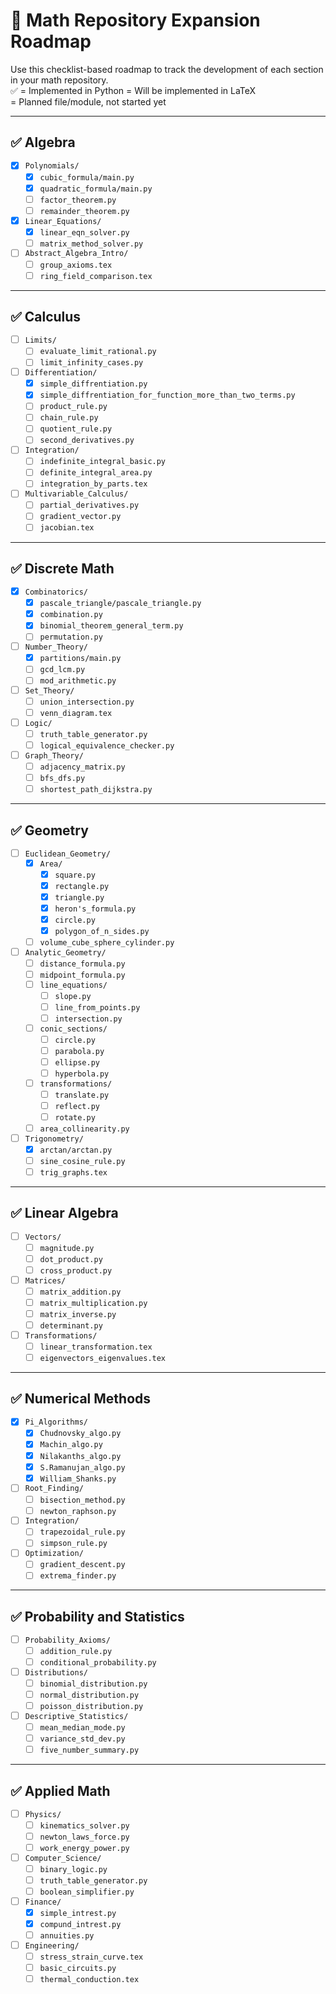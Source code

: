 # 📘 Math Repository Expansion Roadmap

Use this checklist-based roadmap to track the development of each section in your math repository.  
✅ = Implemented in Python   = Will be implemented in LaTeX  
  = Planned file/module, not started yet

---

## ✅ Algebra

- [x] `Polynomials/`
  - [x] `cubic_formula/main.py`
  - [x] `quadratic_formula/main.py`
  - [ ] `factor_theorem.py`
  - [ ] `remainder_theorem.py`
- [x] `Linear_Equations/`
  - [x] `linear_eqn_solver.py`
  - [ ] `matrix_method_solver.py`
- [ ] `Abstract_Algebra_Intro/`
  - [ ] `group_axioms.tex`
  - [ ] `ring_field_comparison.tex`

---

## ✅ Calculus

- [ ] `Limits/`
  - [ ] `evaluate_limit_rational.py`
  - [ ] `limit_infinity_cases.py`
- [ ] `Differentiation/`
  - [x] `simple_diffrentiation.py`
  - [x] `simple_diffrentiation_for_function_more_than_two_terms.py`
  - [ ] `product_rule.py`
  - [ ] `chain_rule.py`
  - [ ] `quotient_rule.py`
  - [ ] `second_derivatives.py`
- [ ] `Integration/`
  - [ ] `indefinite_integral_basic.py`
  - [ ] `definite_integral_area.py`
  - [ ] `integration_by_parts.tex`
- [ ] `Multivariable_Calculus/`
  - [ ] `partial_derivatives.py`
  - [ ] `gradient_vector.py`
  - [ ] `jacobian.tex`

---

## ✅ Discrete Math

- [x] `Combinatorics/`
  - [x] `pascale_triangle/pascale_triangle.py`
  - [x] `combination.py`
  - [x] `binomial_theorem_general_term.py`
  - [ ] `permutation.py`
- [ ] `Number_Theory/`
  - [x] `partitions/main.py`
  - [ ] `gcd_lcm.py`
  - [ ] `mod_arithmetic.py`
- [ ] `Set_Theory/`
  - [ ] `union_intersection.py`
  - [ ] `venn_diagram.tex`
- [ ] `Logic/`
  - [ ] `truth_table_generator.py`
  - [ ] `logical_equivalence_checker.py`
- [ ] `Graph_Theory/`
  - [ ] `adjacency_matrix.py`
  - [ ] `bfs_dfs.py`
  - [ ] `shortest_path_dijkstra.py`

---

## ✅ Geometry

- [ ] `Euclidean_Geometry/`
  - [x] `Area/`
    - [x] `square.py`
    - [x] `rectangle.py`
    - [x] `triangle.py`
    - [x] `heron's_formula.py`
    - [x] `circle.py`
    - [x] `polygon_of_n_sides.py`
  - [ ] `volume_cube_sphere_cylinder.py`
- [ ] `Analytic_Geometry/`
  - [ ] `distance_formula.py`
  - [ ] `midpoint_formula.py`
  - [ ] `line_equations/`
    - [ ] `slope.py`
    - [ ] `line_from_points.py`
    - [ ] `intersection.py`
  - [ ] `conic_sections/`
    - [ ] `circle.py`
    - [ ] `parabola.py`
    - [ ] `ellipse.py`
    - [ ] `hyperbola.py`
  - [ ] `transformations/`
    - [ ] `translate.py`
    - [ ] `reflect.py`
    - [ ] `rotate.py`
  - [ ] `area_collinearity.py`
- [ ] `Trigonometry/`
  - [x] `arctan/arctan.py`
  - [ ] `sine_cosine_rule.py`
  - [ ] `trig_graphs.tex` 

---

## ✅ Linear Algebra

- [ ] `Vectors/`
  - [ ] `magnitude.py`
  - [ ] `dot_product.py`
  - [ ] `cross_product.py`
- [ ] `Matrices/`
  - [ ] `matrix_addition.py`
  - [ ] `matrix_multiplication.py`
  - [ ] `matrix_inverse.py`
  - [ ] `determinant.py`
- [ ] `Transformations/`
  - [ ] `linear_transformation.tex`
  - [ ] `eigenvectors_eigenvalues.tex`

---

## ✅ Numerical Methods

- [x] `Pi_Algorithms/`
  - [x] `Chudnovsky_algo.py`
  - [x] `Machin_algo.py`
  - [x] `Nilakanths_algo.py`
  - [x] `S.Ramanujan_algo.py`
  - [x] `William_Shanks.py`
- [ ] `Root_Finding/`
  - [ ] `bisection_method.py`
  - [ ] `newton_raphson.py`
- [ ] `Integration/`
  - [ ] `trapezoidal_rule.py`
  - [ ] `simpson_rule.py`
- [ ] `Optimization/`
  - [ ] `gradient_descent.py`
  - [ ] `extrema_finder.py`

---

## ✅ Probability and Statistics

- [ ] `Probability_Axioms/`
  - [ ] `addition_rule.py`
  - [ ] `conditional_probability.py`
- [ ] `Distributions/`
  - [ ] `binomial_distribution.py`
  - [ ] `normal_distribution.py`
  - [ ] `poisson_distribution.py`
- [ ] `Descriptive_Statistics/`
  - [ ] `mean_median_mode.py`
  - [ ] `variance_std_dev.py`
  - [ ] `five_number_summary.py`

---

## ✅ Applied Math

- [ ] `Physics/`
  - [ ] `kinematics_solver.py`
  - [ ] `newton_laws_force.py`
  - [ ] `work_energy_power.py`
- [ ] `Computer_Science/`
  - [ ] `binary_logic.py`
  - [ ] `truth_table_generator.py`
  - [ ] `boolean_simplifier.py`
- [ ] `Finance/`
  - [x] `simple_intrest.py`
  - [x] `compund_intrest.py`
  - [ ] `annuities.py`
- [ ] `Engineering/`
  - [ ] `stress_strain_curve.tex` 
  - [ ] `basic_circuits.py`
  - [ ] `thermal_conduction.tex` 